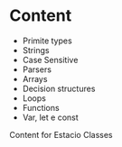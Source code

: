 # Content # 

- Primite types
- Strings
- Case Sensitive
- Parsers
- Arrays
- Decision structures
- Loops
- Functions
- Var, let e const

Content for Estacio Classes